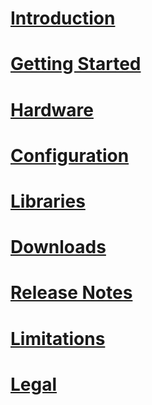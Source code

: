 # [Introduction](intro.md)
# [Getting Started](getting-started.md)
# [Hardware](hardware/intro.md)
# [Configuration](configuration.md)
# [Libraries](api/intro.md)
# [Downloads](downloads.md)
# [Release Notes](release-notes.md)
# [Limitations](limitations.md)
# [Legal](../hardware/legal.md)
